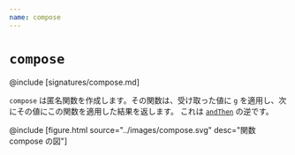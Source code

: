 ```yaml
---
name: compose
---
```


# `compose`

@include [signatures/compose.md]

`compose` は匿名関数を作成します。その関数は、受け取った値に `g` を適用し、次にその値にこの関数を適用した結果を返します。
これは [`andThen`](./andThen) の逆です。

@include [figure.html source="../images/compose.svg" desc="関数 compose の図"]

